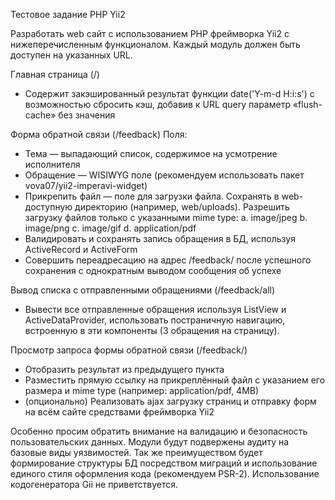 Тестовое задание PHP Yii2

Разработать web сайт с использованием PHP фреймворка Yii2 с нижеперечисленным функционалом. Каждый модуль должен быть доступен на указанных URL.


Главная страница (/)
 - Содержит закэшированный результат функции date('Y-m-d H:i:s') с возможностью сбросить кэш, добавив к URL query параметр «flush-cache» без значения


Форма обратной связи (/feedback)
Поля: 
 - Тема — выпадающий список, содержимое на усмотрение исполнителя
 - Обращение — WISIWYG поле (рекомендуем использовать пакет vova07/yii2-imperavi-widget)
 - Прикрепить файл — поле для загрузки файла. Сохранять в web-доступную директорию (например, web/uploads). Разрешить загрузку файлов только с указанными mime type:
    a. image/jpeg
    b. image/png
    c. image/gif
    d. application/pdf
 - Валидировать и сохранять запись обращения в БД, используя ActiveRecord и ActiveForm
 - Совершить переадресацию на адрес /feedback/<id> после успешного сохранения с однократным выводом сообщения об успехе


Вывод списка с отправленными обращениями (/feedback/all)
 - Вывести все отправленные обращения используя ListView и ActiveDataProvider, использовать постраничную навигацию, встроенную в эти компоненты (3 обращения на страницу).


Просмотр запроса формы обратной связи (/feedback/<id>)
 - Отобразить результат из предыдущего пункта
 - Разместить прямую ссылку на прикреплённый файл с указанием его размера и  mime type (например: application/pdf, 4MB)
 - (опционально) Реализовать ajax загрузку страниц и отправку форм на всём сайте средствами фреймворка Yii2

Особенно просим обратить внимание на валидацию и безопасность пользовательских данных. Модули будут подвержены аудиту на базовые виды уязвимостей. Так же преимуществом будет формирование структуры БД посредством миграций и использование единого стиля оформления кода (рекомендуем PSR-2). Использование кодогенератора Gii не приветствуется.
